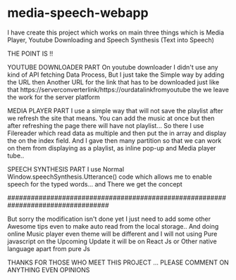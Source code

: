 # media-speech-webapp
 I have create this project which works on main three things which is Media Player, Youtube Downloading and Speech Synthesis (Text into Speech)
 
 THE POINT IS !!
 
 YOUTUBE DOWNLOADER PART
 On youtube downloader I didn't use any kind of API fetching Data Process, But I just take the Simple way by adding the URL then Another URL for the link that has to be
 downloaded just like that https://serverconverterlink/https://ourdatalinkfromyoutube the we leave the work for the server platform
 
 
MEDIA PLAYER PART
I use a simple way that will not save the playlist after we refresh the site that means. You can add the music at once but then after refreshing the page there will
have not playlist... So there I use Filereader which read data as multiple and then put the in array and display the on the index field. And I gave then many partition 
so that we can work on them from displaying as a playlist, as inline pop-up and Media player tube..

SPEECH SYNTHESIS PART
I use Normal Window.speechSynthesis.Utterance() code which allows me to enable speech for the typed words... and There we get the concept

##################################################################################

But sorry the modification isn't done yet I just need to add some other Awesome tips even to make auto read from the local storage.. And doing online Music player 
even theme will be different and I will not using Pure javascript on the Upcoming Update it will be on React Js or Other native language apart from pure Js

THANKS FOR THOSE WHO MEET THIS PROJECT ... PLEASE COMMENT ON ANYTHING EVEN OPINIONS
